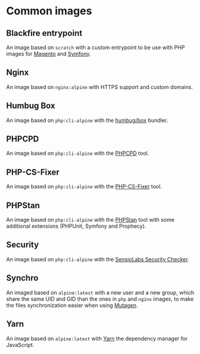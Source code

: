 Common images
=============

Blackfire entrypoint
--------------------
An image based on `scratch` with a custom entrypoint to be use with PHP images for [Magento][1] and [Symfony][2].

Nginx
-----
An image based on `nginx:alpine` with HTTPS support and custom domains.

Humbug Box
----------
An image based on `php:cli-alpine` with the [humbug/box][3] bundler.

PHPCPD
------
An image based on `php:cli-alpine` with the [PHPCPD][4] tool.

PHP-CS-Fixer
------------
An image based on `php:cli-alpine` with the [PHP-CS-Fixer][5] tool.

PHPStan
-------
An image based on `php:cli-alpine` with the [PHPStan][6] tool with some additional extensions (PHPUnit, Symfony and Prophecy).

Security
--------
An image based on `php:cli-alpine` with the [SensioLabs Security Checker][7].

Synchro
-------
An imaged based on `alpine:latest` with a new user and a new group, which share the same UID and GID than the ones
in `php` and `nginx` images, to make the files synchronization easier when using [Mutagen][8].

Yarn
----
An image based on `alpine:latest` with [Yarn][9] the dependency manager for JavaScript.

<!-- Resources -->
[1]: /magento2
[2]: /symfony
[3]: https://github.com/humbug/box
[4]: https://github.com/sebastianbergmann/phpcpd
[5]: https://github.com/FriendsOfPHP/PHP-CS-Fixer
[6]: https://github.com/phpstan/phpstan
[7]: https://github.com/sensiolabs/security-checker
[8]: https://mutagen.io/
[9]: https://github.com/sensiolabs/security-checker
